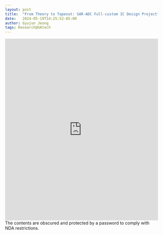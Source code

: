 ```yaml
---
layout: post
title:  "From Theory to Tapeout: SAR-ADC Full-custom IC Design Project"
date:   2024-05-19T14:25:52-05:00
author: Gyujun Jeong
tags: Research@GAtech
---
```


<iframe src="https://drive.google.com/file/d/1lPUkF3MOTtXclpD4XdXeJU2UJv7pEQjL/preview" style="width:100%; height:600px;" frameborder="0"></iframe>
The contents are obscured and protected by a password to comply with NDA restrictions.
